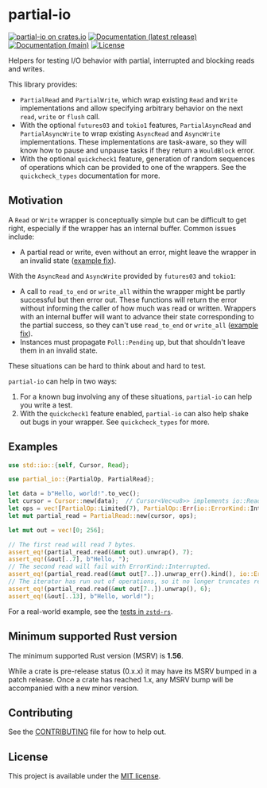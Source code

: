 # partial-io

[![partial-io on crates.io](https://img.shields.io/crates/v/partial-io)](https://crates.io/crates/partial-io)
[![Documentation (latest release)](https://docs.rs/partial-io/badge.svg)](https://docs.rs/partial-io/)
[![Documentation (main)](https://img.shields.io/badge/docs-main-brightgreen)](https://sunshowers-code.github.io/partial-io/rustdoc/partial_io/)
[![License](https://img.shields.io/badge/license-MIT-green.svg)](LICENSE)

Helpers for testing I/O behavior with partial, interrupted and blocking reads and writes.

This library provides:

* `PartialRead` and `PartialWrite`, which wrap existing `Read` and
  `Write` implementations and allow specifying arbitrary behavior on the
  next `read`, `write` or `flush` call.
* With the optional `futures03` and `tokio1` features, `PartialAsyncRead` and
  `PartialAsyncWrite` to wrap existing `AsyncRead` and `AsyncWrite`
  implementations. These implementations are task-aware, so they will know
  how to pause and unpause tasks if they return a `WouldBlock` error.
* With the optional `quickcheck1` feature, generation of random sequences of
  operations which can be provided to one of the wrappers. See the
  `quickcheck_types` documentation for more.

## Motivation

A `Read` or `Write` wrapper is conceptually simple but can be difficult to
get right, especially if the wrapper has an internal buffer. Common
issues include:

* A partial read or write, even without an error, might leave the wrapper
  in an invalid state ([example fix][1]).

With the `AsyncRead` and `AsyncWrite` provided by `futures03` and `tokio1`:

* A call to `read_to_end` or `write_all` within the wrapper might be partly
  successful but then error out. These functions will return the error
  without informing the caller of how much was read or written. Wrappers
  with an internal buffer will want to advance their state corresponding
  to the partial success, so they can't use `read_to_end` or `write_all`
  ([example fix][2]).
* Instances must propagate `Poll::Pending` up, but that shouldn't leave
  them in an invalid state.

These situations can be hard to think about and hard to test.

`partial-io` can help in two ways:

1. For a known bug involving any of these situations, `partial-io` can help
   you write a test.
2. With the `quickcheck1` feature enabled, `partial-io` can also help shake
   out bugs in your wrapper. See `quickcheck_types` for more.

## Examples

```rust
use std::io::{self, Cursor, Read};

use partial_io::{PartialOp, PartialRead};

let data = b"Hello, world!".to_vec();
let cursor = Cursor::new(data);  // Cursor<Vec<u8>> implements io::Read
let ops = vec![PartialOp::Limited(7), PartialOp::Err(io::ErrorKind::Interrupted)];
let mut partial_read = PartialRead::new(cursor, ops);

let mut out = vec![0; 256];

// The first read will read 7 bytes.
assert_eq!(partial_read.read(&mut out).unwrap(), 7);
assert_eq!(&out[..7], b"Hello, ");
// The second read will fail with ErrorKind::Interrupted.
assert_eq!(partial_read.read(&mut out[7..]).unwrap_err().kind(), io::ErrorKind::Interrupted);
// The iterator has run out of operations, so it no longer truncates reads.
assert_eq!(partial_read.read(&mut out[7..]).unwrap(), 6);
assert_eq!(&out[..13], b"Hello, world!");
```

For a real-world example, see the [tests in `zstd-rs`].

[1]: https://github.com/gyscos/zstd-rs/commit/3123e418595f6badd5b06db2a14c4ff4555e7705
[2]: https://github.com/gyscos/zstd-rs/commit/02dc9d9a3419618fc729542b45c96c32b0f178bb
[tests in `zstd-rs`]: https://github.com/gyscos/zstd-rs/blob/master/src/stream/mod.rs

## Minimum supported Rust version

The minimum supported Rust version (MSRV) is **1.56**.

While a crate is pre-release status (0.x.x) it may have its MSRV bumped in a patch release. Once a crate has reached
1.x, any MSRV bump will be accompanied with a new minor version.

## Contributing

See the [CONTRIBUTING](CONTRIBUTING.md) file for how to help out.

## License

This project is available under the [MIT license](LICENSE).

<!--
README.md is generated from README.tpl by cargo readme. To regenerate:

cargo install cargo-readme
cargo readme > README.md
-->
